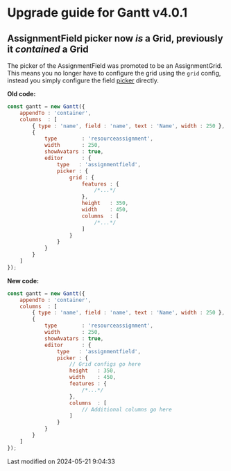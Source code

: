 # Upgrade guide for Gantt v4.0.1

## AssignmentField picker now *is* a Grid, previously it *contained* a Grid

The picker of the AssignmentField was promoted to be an AssignmentGrid. This means you no longer have to configure the
grid using the `grid` config, instead you simply configure the field 
[picker](#Gantt/widget/AssignmentField#config-picker) directly.

**Old code:**

```javascript
const gantt = new Gantt({
    appendTo : 'container',
    columns  : [
        { type : 'name', field : 'name', text : 'Name', width : 250 },
        {
            type        : 'resourceassignment',
            width       : 250,
            showAvatars : true,
            editor      : {
                type   : 'assignmentfield',
                picker : {
                    grid : {
                        features : {
                            /*...*/
                        },
                        height   : 350,
                        width    : 450,
                        columns  : [
                            /*...*/
                        ]
                    }
                }
            }
        }
    ]
});
```

**New code:**

```javascript
const gantt = new Gantt({
    appendTo : 'container',
    columns  : [
        { type : 'name', field : 'name', text : 'Name', width : 250 },
        {
            type        : 'resourceassignment',
            width       : 250,
            showAvatars : true,
            editor      : {
                type   : 'assignmentfield',
                picker : {
                    // Grid configs go here
                    height   : 350,
                    width    : 450,
                    features : {
                        /*...*/
                    },
                    columns  : [
                        // Additional columns go here
                    ]
                }
            }
        }
    ]
});
```


<p class="last-modified">Last modified on 2024-05-21 9:04:33</p>